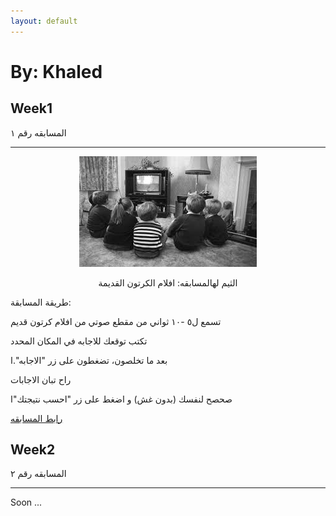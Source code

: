 ```yaml
---
layout: default
---
```

# By: Khaled


## Week1

المسابقه رقم ١

* * *

<p align="center"> 
<img src="./media/theme_1.jpeg">
</p>

<p align="center">
الثيم لهالمسابقه: افلام الكرتون القديمة 

طريقة المسابقة:

تسمع ل٥ -١٠ ثواني من مقطع صوتي من افلام كرتون قديم

تكتب توقعك للاجابه في المكان المحدد

بعد ما تخلصون، تضغطون على زر "الاجابه".ا

راح تبان الاجابات

صحصح لنفسك (بدون غش) و اضغط على زر "احسب نتيجتك"ا
</p>


[رابط المسابقه](./quiz1.html)


## Week2

المسابقه رقم ٢

* * *

Soon ...

